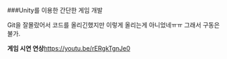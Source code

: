 ###Unity를 이용한 간단한 게임 개발

Git을 잘몰랐어서 코드를 올리긴했지만 이렇게 올리는게 아니었네ㅠㅠ 그래서 구동은 불가.

**게임 시연 연상**https://youtu.be/rERgkTgnJe0 
